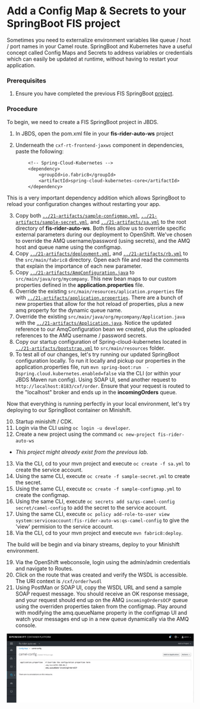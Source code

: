 # Add a Config Map & Secrets to your SpringBoot FIS project

Sometimes you need to externalize environment variables like queue / host / port names in your Camel route.  SpringBoot and Kubernetes have a useful concept called Config Maps and Secrets to address variables or credentials which can easily be updated at runtime, without having to restart your application.

### Prerequisites

1. Ensure you have completed the previous FIS SpringBoot [project](./20-migrate-rider-auto-ws-fis.md).

### Procedure

To begin, we need to create a FIS SpringBoot project in JBDS.

1. In JBDS, open the pom.xml file in your **fis-rider-auto-ws** project

2.  Underneath the `cxf-rt-frontend-jaxws` component in dependencies, paste the following:

```
		<!-- Spring-Cloud-Kubernetes -->
		<dependency>
			<groupId>io.fabric8</groupId>
			<artifactId>spring-cloud-kubernetes-core</artifactId>
		</dependency>
```

This is a very important dependency addition which allows SpringBoot to reload your configuration changes without restarting your app. 

3. Copy both [`../21-artifacts/sample-configmap.yml`](https://raw.githubusercontent.com/RedHatWorkshops/fusev7-workshop/master/labs/21-artifacts/sample-configmap.yml), [`../21-artifacts/sample-secret.yml`](https://raw.githubusercontent.com/RedHatWorkshops/fusev7-workshop/master/labs/21-artifacts/sample-secret.yml), and [`../21-artifacts/sa.yml`](https://raw.githubusercontent.com/RedHatWorkshops/fusev7-workshop/master/labs/21-artifacts/sa.yml) to the root directory of **fis-rider-auto-ws**.  Both files allow us to override specific external parameters during our deployment to OpenShift.  We've chosen to override the AMQ username/password (using secrets), and the AMQ host and queue name using the configmap.
4. Copy [`../21-artifacts/deployment.yml`](https://raw.githubusercontent.com/RedHatWorkshops/fusev7-workshop/master/labs/21-artifacts/deployment.yml), and [`../21-artifacts/rb.yml`](https://raw.githubusercontent.com/RedHatWorkshops/fusev7-workshop/master/labs/21-artifacts/rb.yml) to the `src/main/fabric8` directory.  Open each file and read the comments that explain the importance of each new parameter.
5. Copy [`../21-artifacts/AmqConfiguration.java`](https://raw.githubusercontent.com/RedHatWorkshops/fusev7-workshop/master/labs/21-artifacts/AmqConfiguration.java) to `src/main/java/org/mycompany`.  This new bean maps to our custom properties defined in the **application.properties** file.
6.  Override the existing `src/main/resources/aplication.properties` file with [`../21-artifacts/application.properties`](https://raw.githubusercontent.com/RedHatWorkshops/fusev7-workshop/master/labs/21-artifacts/application.properties).  There are a bunch of new properties that allow for the hot reload of properties, plus a new amq property for the dynamic queue name.
7.   Override the existing `src/main/java/org/mycompany/Application.java` with the [`../21-artifacts/Application.java`](https://raw.githubusercontent.com/RedHatWorkshops/fusev7-workshop/master/labs/21-artifacts/Application.java).  Notice the updated reference to our AmqConfiguration bean we created, plus the uploaded references to the AMQ username / password secrets.
8.  Copy our startup configuration of Spring-cloud-kubernetes located in [`../21-artifacts/bootstrap.yml`](https://raw.githubusercontent.com/RedHatWorkshops/fusev7-workshop/master/labs/21-artifacts/bootstrap.yml) to `src/main/resources` folder.
9.  To test all of our changes, let's try running our updated SpringBoot configuration locally.  To run it locally and pickup our properties in the application.properties file, run `mvn spring-boot:run  -Dspring.cloud.kubernetes.enabled=false` via the CLI (or within your JBDS Maven run config).  Using SOAP UI, send another request to `http://localhost:8183/cxf/order`.  Ensure that your request is routed to the "localhost" broker and ends up in the **incomingOrders** queue.

Now that everything is running perfectly in your local environment, let's try deploying to our SpringBoot container on Minishift.

10. Startup minishift / CDK.
11. Login via the CLI using `oc login -u developer`.
12. Create a new project using the command `oc new-project fis-rider-auto-ws`
 - _This project might already exist from the previous lab._
13. Via the CLI, cd to your mvn project and execute `oc create -f sa.yml` to create the service account.
14. Using the same CLI, execute `oc create -f sample-secret.yml` to create the secret.
15. Using the same CLI, execute `oc create -f sample-configmap.yml` to create the configmap.
16. Using the same CLI, execute `oc secrets add sa/qs-camel-config secret/camel-config` to add the secret to the service account.
17. Using the same CLI, execute `oc policy add-role-to-user view system:serviceaccount:fis-rider-auto-ws:qs-camel-config` to give the 'view' permision to the service account.
18. Via the CLI, cd to your mvn project and execute `mvn fabric8:deploy`.

The build will be begin and via binary streams, deploy to your Minishift environment.

19.   Via the OpenShift webconsole, login using the admin/admin credentials and navigate to Routes.
20.  Click on the route that was created and verify the WSDL is accessible.  The URI context is `/cxf/order?wsdl`
21.  Using PostMan or SOAP UI, copy the WSDL URL and send a sample SOAP request message.  You should receive an OK response message, and your request should end up on the AMQ `incomingOrdersOCP` queue using the overriden properties taken from the configmap.  Play around with modifying the amq.queueName property in the configmap UI and watch your messages end up in a new queue dynamically via the AMQ console.

![Type Project Name](images/21-Step-18.png)

